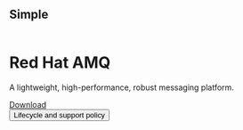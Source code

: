 ## Simple
<div class="component pf-l-grid pf-c-content rhd-c-product-download-hero">
    <div class="pf-l-grid__item rhd-c-product-download-hero-aside">
        <picture>
            <source media="(min-width: 480px)" srcset="https://developers.redhat.com/sites/default/files/styles/large/public/kubernetes-native-ide.png">
            <source media="(min-width: 768px)" srcset="https://developers.redhat.com/sites/default/files/styles/large/public/kubernetes-native-ide.png">
            <source media="(min-width: 1024px)" srcset="https://developers.redhat.com/sites/default/files/styles/large/public/kubernetes-native-ide.png">
            <img src="https://developers.redhat.com/sites/default/files/styles/large/public/kubernetes-native-ide.png" alt="" class=""/>
        </picture>
    </div>
    <div class="pf-l-grid__item rhd-c-product-download-hero-content">
        <div class="rhd-c-product-download-hero-header">
            <h1 class="pf-c-title">Red Hat AMQ</h1>
        </div>
        <div class="rhd-c-product-download-hero-body">
            <p>A lightweight, high-performance, robust messaging platform.</p>
        </div>
        <div class="rhd-c-product-download-hero-footer">
            <div class="rhd-c-product-download-hero-footer--cta">
                <a class="pf-c-button pf-m-heavy" href="#">Download</a>
            </div>
            <div class="rhd-c-product-download-hero-footer--learn-more">
                <button class="pf-c-button pf-m-link pf-u-pl-lg">
                    Lifecycle and support policy
                    <i class="fas fa-arrow-right"></i>
                </button>
            </div>
        </div>
    </div>
</div>
